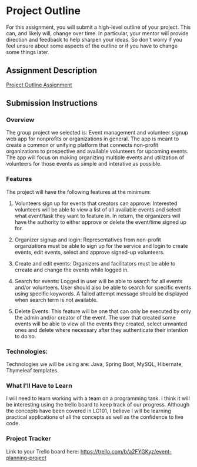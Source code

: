 # Project Outline
For this assignment, you will submit a high-level outline of your project. This can, and likely will, change over time. In particular, your mentor will provide direction and feedback to help sharpen your ideas. So don't worry if you feel unsure about some aspects of the outline or if you have to change some things later.

## Assignment Description
[Project Outline Assignment](https://education.launchcode.org/liftoff/modules/assignments/project-outline)

## Submission Instructions

### Overview
The group project we selected is: Event management and volunteer signup web app for nonprofits or organizations in general. The app is meant to create a common or unifying platform that connects non-profit organizations to prospective and available volunteers for upcoming events. The app will focus on making organizing multiple events and utilization of volunteers for those events as simple and interative as possible.

### Features
The project will have the following features at the minimum:
1) Volunteers sign up for events that creators can approve: Interested volunteers will be able to view a list of all available events and select what event/task they want to feature in. In return, the organizers will have the authority to either approve or delete the event/time signed up for.

2) Organizer signup and login: Representatives from non-profit organzations must be able to sign up for the service and login to create events, edit events, select and approve signed-up volunteers.

3) Create and edit events: Organizers and facilitators must be able to crreate and change the events while logged in.

4) Search for events: Logged in user will be able to search for all events and/or volunteers. User should also be able to search for specific events using specific keywords. A failed attempt message should be displayed when search term is not available.

5) Delete Events: This feature will be one that can only be executed by only the admin and/or creator of the event. The user that created some events will be able to view all the events they created, select unwanted ones and delete where necessary after they authenticate their intention to do so.

### Technologies:
Technologies we will be using are: Java, Spring Boot, MySQL, Hibernate, Thymeleaf templates.
### What I'll Have to Learn
I will need to learn working with a team on a programming task. I think it will be interesting using the trello board to keep track of our progress. Although the concepts have been covered in LC101, I believe I will be learning practical applications of all the concepts as well as the confidence to live code.
### Project Tracker
Link to your Trello board here: https://trello.com/b/a2FYGKyz/event-planning-project
